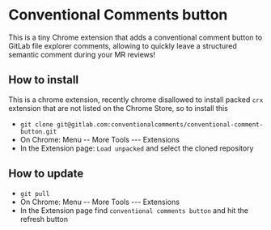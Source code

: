 # Conventional Comments button

This is a tiny Chrome extension that adds a conventional comment button to GitLab file explorer comments, allowing to quickly leave a structured semantic comment during your MR reviews!

## How to install

This is a chrome extension, recently chrome disallowed to install packed `crx` extension that are not listed on the Chrome Store, so to install this

- `git clone git@gitlab.com:conventionalcomments/conventional-comment-button.git`
- On Chrome: Menu
  -- More Tools
  --- Extensions
- In the Extension page: `Load unpacked` and select the cloned repository

## How to update

- `git pull`
- On Chrome: Menu
  -- More Tools
  --- Extensions
- In the Extension page find `conventional comments button` and hit the refresh button
